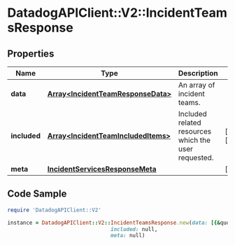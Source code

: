 # DatadogAPIClient::V2::IncidentTeamsResponse

## Properties

Name | Type | Description | Notes
------------ | ------------- | ------------- | -------------
**data** | [**Array&lt;IncidentTeamResponseData&gt;**](IncidentTeamResponseData.md) | An array of incident teams. | 
**included** | [**Array&lt;IncidentTeamIncludedItems&gt;**](IncidentTeamIncludedItems.md) | Included related resources which the user requested. | [optional] [readonly] 
**meta** | [**IncidentServicesResponseMeta**](IncidentServicesResponseMeta.md) |  | [optional] 

## Code Sample

```ruby
require 'DatadogAPIClient::V2'

instance = DatadogAPIClient::V2::IncidentTeamsResponse.new(data: [{&quot;attributes&quot;:{&quot;name&quot;:&quot;team name&quot;},&quot;id&quot;:&quot;00000000-0000-0000-0000-000000000000&quot;,&quot;type&quot;:&quot;teams&quot;}],
                                 included: null,
                                 meta: null)
```


